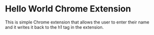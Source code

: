 # Hello World Chrome Extension
This is simple Chrome extension that allows the user to enter their name and it writes it back to the h1 tag in the extension.